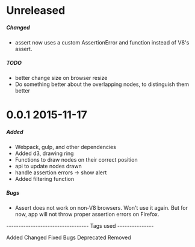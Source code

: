 # Unreleased

##### Changed

- assert now uses a custom AssertionError and function instead of V8's assert.

##### TODO

- better change size on browser resize
- Do something better about the overlapping nodes, to distinguish them better

# 0.0.1 2015-11-17

##### Added

 - Webpack, gulp, and other dependencies
 - Added d3, drawing ring
 - Functions to draw nodes on their correct position
 - api to update nodes drawn
 - handle assertion errors -> show alert
 - Added filtering function

##### Bugs
- Assert does not work on non-V8 browsers. Won't use it again. But for now, app
will not throw proper assertion errors on Firefox.



---------------------------------- Tags used ---------------

Added
Changed
Fixed
Bugs
Deprecated
Removed
